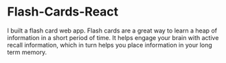 # Flash-Cards-React
I built a flash card web app. Flash cards are a great way to learn a heap of information in a short period of time. It helps engage your brain with active recall information, which in turn helps you place information in your long term memory.
